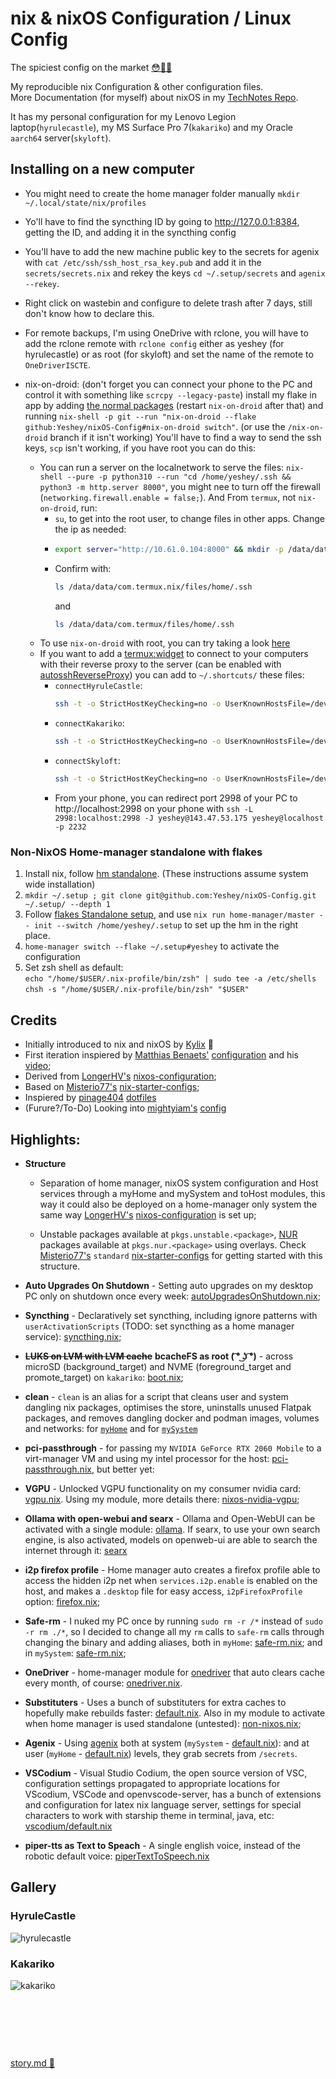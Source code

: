 # nix & nixOS Configuration / Linux Config
The spiciest config on the market [😳🥵💦](https://matias.me/nsfw/)

My reproducible nix Configuration & other configuration files.  
More Documentation (for myself) about nixOS in my [TechNotes Repo](https://github.com/Yeshey/TechNotes).  

It has my personal configuration for my Lenovo Legion laptop(`hyrulecastle`), my MS Surface Pro 7(`kakariko`) and my Oracle `aarch64` server(`skyloft`).

## Installing on a new computer

- You might need to create the home manager folder manually `mkdir ~/.local/state/nix/profiles`

- Yo'll have to find the syncthing ID by going to http://127.0.0.1:8384, getting the ID, and adding it in the syncthing config

- You'll have to add the new machine public key to the secrets for agenix with `cat /etc/ssh/ssh_host_rsa_key.pub` and add it in the `secrets/secrets.nix` and rekey the keys `cd ~/.setup/secrets` and `agenix --rekey`.

- Right click on wastebin and configure to delete trash after 7 days, still don't know how to declare this.

- For remote backups, I'm using OneDrive with rclone, you will have to add the rclone remote with `rclone config` either as yeshey (for hyrulecastle) or as root (for skyloft) and set the name of the remote to `OneDriverISCTE`.

- nix-on-droid: (don't forget you can connect your phone to the PC and control it with something like `scrcpy --legacy-paste`) install my flake in app by adding [the normal packages](https://nix-on-droid.unboiled.info/upgrade.txt) (restart `nix-on-droid` after that) and running `nix-shell -p git --run "nix-on-droid --flake github:Yeshey/nixOS-Config#nix-on-droid switch"`. (or use the `/nix-on-droid` branch if it isn't working)
  You'll have to find a way to send the ssh keys, `scp` isn't working, if you have root you can do this:
  - You can run a server on the localnetwork to serve the files: `nix-shell --pure -p python310 --run "cd /home/yeshey/.ssh && python3 -m http.server 8000"`, you might nee to turn off the firewall (`networking.firewall.enable = false;`). And From `termux`, not `nix-on-droid`, run:
    - `su`, to get into the root user, to change files in other apps. Change the ip as needed:
    - ```sh
      export server="http://10.61.0.104:8000" && mkdir -p /data/data/com.termux.nix/files/home/.ssh && curl -o /data/data/com.termux.nix/files/home/.ssh/my_identity $server/my_identity && curl -o /data/data/com.termux.nix/files/home/.ssh/my_identity.pub $server/my_identity.pub && curl -o /data/data/com.termux.nix/files/home/.ssh/config $server/config && mkdir -p /data/data/com.termux/files/home/.ssh && curl -o /data/data/com.termux/files/home/.ssh/my_identity $server/my_identity && curl -o /data/data/com.termux/files/home/.ssh/my_identity.pub $server/my_identity.pub && curl -o /data/data/com.termux/files/home/.ssh/config $server/config
      ```
    - Confirm with:
      ```sh
      ls /data/data/com.termux.nix/files/home/.ssh
      ```
      and
      ```sh
      ls /data/data/com.termux/files/home/.ssh
      ```
  - To use `nix-on-droid` with root, you can try taking a look [here](https://github.com/nix-community/nix-on-droid/issues/3)
  - If you want to add a [termux:widget](https://github.com/termux/termux-widget) to connect to your computers with their reverse proxy to the server (can be enabled with [autosshReverseProxy](https://github.com/Yeshey/nixOS-Config/blob/main/modules/home-manager/myHome/autosshReverseProxy.nix)) you can add to `~/.shortcuts/` these files:
    - `connectHyruleCastle`:
      ```sh
      ssh -t -o StrictHostKeyChecking=no -o UserKnownHostsFile=/dev/null yeshey@143.47.53.175 "ssh -t -p 2232 -o StrictHostKeyChecking=no -o UserKnownHostsFile=/dev/null yeshey@localhost"
      ```
    - `connectKakariko`:
      ```sh
      ssh -t -o StrictHostKeyChecking=no -o UserKnownHostsFile=/dev/null yeshey@143.47.53.175 "ssh -t -p 2233 -o StrictHostKeyChecking=no -o UserKnownHostsFile=/dev/null yeshey@localhost"
      ```
    - `connectSkyloft`:
      ```sh
      ssh -t -o StrictHostKeyChecking=no -o UserKnownHostsFile=/dev/null yeshey@143.47.53.175
      ```
    - From your phone, you can redirect port 2998 of your PC to http://localhost:2998 on your phone with `ssh -L 2998:localhost:2998 -J yeshey@143.47.53.175 yeshey@localhost -p 2232`

### Non-NixOS Home-manager standalone with flakes

1. Install nix, follow [hm standalone](https://nix-community.github.io/home-manager/index.xhtml#sec-install-standalone). (These instructions assume system wide installation)
2. `mkdir ~/.setup ; git clone git@github.com:Yeshey/nixOS-Config.git ~/.setup/ --depth 1`
3. Follow [flakes Standalone setup](https://nix-community.github.io/home-manager/index.xhtml#sec-flakes-standalone), and use `nix run home-manager/master -- init --switch /home/yeshey/.setup` to set up the hm in the right place.
4. `home-manager switch --flake ~/.setup#yeshey` to activate the configuration
5. Set zsh shell as default:   
   `echo "/home/$USER/.nix-profile/bin/zsh" | sudo tee -a /etc/shells`  
   `chsh -s "/home/$USER/.nix-profile/bin/zsh" "$USER"`

## Credits

- Initially introduced to nix and nixOS by [Kylix](https://github.com/kylixafonso) 👀
- First iteration inspiered by [Matthias Benaets'](https://github.com/MatthiasBenaets) [configuration](https://github.com/MatthiasBenaets/nixos-config) and his [video](https://www.youtube.com/watch?v=AGVXJ-TIv3Y);
- Derived from [LongerHV's](https://github.com/LongerHV) [nixos-configuration](https://github.com/LongerHV/nixos-configuration/tree/master);
- Based on [Misterio77's](https://github.com/Misterio77) [nix-starter-configs](https://github.com/Misterio77/nix-starter-configs);
- Inspiered by [pinage404](https://gitlab.com/pinage404) [dotfiles](https://gitlab.com/pinage404/dotfiles)
- (Furure?/To-Do) Looking into [mightyiam's](https://github.com/mightyiam) [config](https://github.com/mightyiam/infra)

## Highlights:

- **Structure** 
    - Separation of home manager, nixOS system configuration and Host services through a myHome and mySystem and toHost modules, this way it could also be deployed on a home-manager only system the same way [LongerHV's](https://github.com/LongerHV) [nixos-configuration](https://github.com/LongerHV/nixos-configuration/tree/master) is set up;

    - Unstable packages available at `pkgs.unstable.<package>`, [NUR](https://github.com/nix-community/NUR) packages available at `pkgs.nur.<package>` using overlays. Check [Misterio77's](https://github.com/Misterio77) `standard` [nix-starter-configs](https://github.com/Misterio77/nix-starter-configs) for getting started with this structure.

- **Auto Upgrades On Shutdown** - Setting auto upgrades on my desktop PC only on shutdown once every week: [autoUpgradesOnShutdown.nix](https://github.com/Yeshey/nixOS-Config/blob/main/modules/nixos/mySystem/autoUpgradesOnShutdown.nix);

- **Syncthing** - Declaratively set syncthing, including ignore patterns with `userActivationScripts` (TODO: set syncthing as a home manager service): [syncthing.nix](https://github.com/Yeshey/nixOS-Config/blob/main/modules/nixos/mySystem/syncthing.nix);

- ~~**LUKS on LVM with LVM cache**~~ **bcacheFS as root ( ͡° ͜ʖ ͡°)** - across microSD (background_target) and NVME (foreground_target and promote_target) on `kakariko`: [boot.nix](https://github.com/Yeshey/nixOS-Config/blob/main/nixos/kakariko/boot.nix);

- **clean** - `clean` is an alias for a script that cleans user and system dangling nix packages, optimises the store, uninstalls unused Flatpak packages, and removes dangling docker and podman images, volumes and networks: for [`myHome`](https://github.com/Yeshey/nixOS-Config/blob/main/modules/home-manager/myHome/myScripts.nix) and for [`mySystem`](https://github.com/Yeshey/nixOS-Config/blob/main/modules/nixos/mySystem/autoUpgradesOnShutdown.nix)

- **pci-passthrough** - for passing my `NVIDIA GeForce RTX 2060 Mobile` to a virt-manager VM and using my intel processor for the host: [pci-passthrough.nix](https://github.com/Yeshey/nixOS-Config/blob/main/nixos/hyrulecastle/pci-passthrough.nix), but better yet:

- **VGPU** - Unlocked VGPU functionality on my consumer nvidia card: [vgpu.nix](https://github.com/Yeshey/nixOS-Config/blob/main/nixos/hyrulecastle/vgpu.nix). Using my module, more details there: [nixos-nvidia-vgpu](https://github.com/Yeshey/nixos-nvidia-vgpu);

- **Ollama with open-webui and searx** - Ollama and Open-WebUI can be activated with a single module: [ollama](https://github.com/Yeshey/nixOS-Config/blob/main/modules/nixos/toHost/ollama.nix). If searx, to use your own search engine, is also activated, models on openweb-ui are able to search the internet through it: [searx](https://github.com/Yeshey/nixOS-Config/blob/main/modules/nixos/toHost/searx.nix)

- **i2p firefox profile** - Home manager auto creates a firefox profile able to access the hidden i2p net when `services.i2p.enable` is enabled on the host, and makes a `.desktop` file for easy access, `i2pFirefoxProfile` option: [firefox.nix](https://github.com/Yeshey/nixOS-Config/blob/main/modules/home-manager/myHome/homeApps/firefox.nix);

- **Safe-rm** - I nuked my PC once by running `sudo rm -r /*` instead of `sudo -r rm ./*`, so I decided to change all my `rm` calls to `safe-rm` calls through changing the binary and adding aliases, both in `myHome`: [safe-rm.nix](https://github.com/Yeshey/nixOS-Config/blob/main/modules/home-manager/myHome/safe-rm.nix); and in `mySystem`: [safe-rm.nix](https://github.com/Yeshey/nixOS-Config/blob/main/modules/nixos/mySystem/safe-rm.nix);

- **OneDriver** - home-manager module for [onedriver](https://github.com/jstaf/onedriver) that auto clears cache every month, of course: [onedriver.nix](https://github.com/Yeshey/nixOS-Config/blob/main/modules/home-manager/myHome/onedriver.nix).

- **Substituters** - Uses a bunch of substituters for extra caches to hopefully make rebuilds faster: [default.nix](https://github.com/Yeshey/nixOS-Config/blob/main/modules/nixos/mySystem/default.nix). Also in my module to activate when home manager is used standalone (untested): [non-nixos.nix](https://github.com/Yeshey/nixOS-Config/blob/main/modules/home-manager/myHome/non-nixos.nix);

- **Agenix** - Using [agenix](https://github.com/ryantm/agenix) both at system (`mySystem` - [default.nix](https://github.com/Yeshey/nixOS-Config/blob/main/modules/nixos/mySystem/agenix/default.nix)):  and at user (`myHome` - [default.nix](https://github.com/Yeshey/nixOS-Config/blob/main/modules/home-manager/myHome/agenix/default.nix)) levels, they grab secrets from `/secrets`.

- **VSCodium** - Visual Studio Codium, the open source version of VSC, configuration settings propagated to appropriate locations for VScodium, VSCode and openvscode-server, has a bunch of extensions and configuration for latex nix language server, settings for special characters to work with starship theme in terminal, java, etc: [vscodium/default.nix](https://github.com/Yeshey/nixOS-Config/blob/main/modules/home-manager/myHome/homeApps/vscodium/default.nix)

- **piper-tts as Text to Speach** - A single english voice, instead of the robotic default voice: [piperTextToSpeech.nix](https://github.com/Yeshey/nixOS-Config/blob/main/modules/nixos/mySystem/piperTextToSpeech.nix)

## Gallery

### HyruleCastle

![hyrulecastle](https://github.com/Yeshey/nixOS-Config/assets/41551785/93350f05-7a1c-4f19-adac-f3e912ec6641)

### Kakariko

![kakariko](https://github.com/Yeshey/nixOS-Config/assets/41551785/87c28630-9c44-4931-a4d2-573376999ff6)

&nbsp;

&nbsp;

&nbsp;

[story.md 🥀](https://github.com/Yeshey/nixOS-Config/blob/main/story.md)
